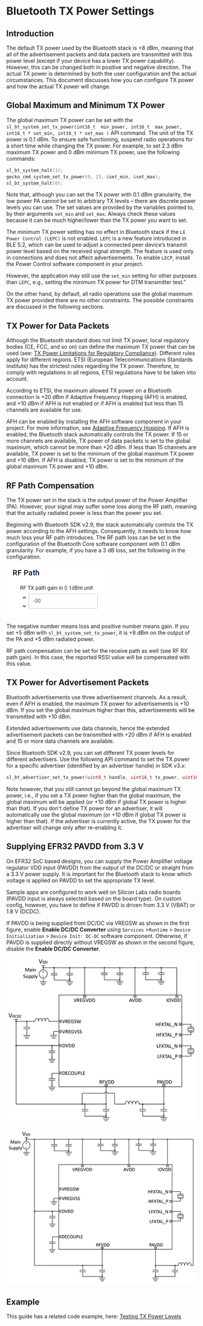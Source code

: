 
# Bluetooth TX Power Settings

## Introduction

The default TX power used by the Bluetooth stack is +8 dBm, meaning that all of the advertisement packets and data packets are transmitted with this power level (except if your device has a lower TX power capability). However, this can be changed both in positive and negative direction. The actual TX power is determined by both the user configuration and the actual circumstances. This document discusses how you can configure TX power and how the actual TX power will change.

## Global Maximum and Minimum TX Power

The global maximum TX power can be set with the `sl_bt_system_set_tx_power(int16_t 	min_power, int16_t 	max_power, int16_t * set_min, int16_t * set_max )` API command. The unit of the TX power is 0.1 dBm. To ensure safe functioning, suspend radio operations for a short time while changing the TX power. For example, to set 2.3 dBm maximum TX power and 0 dBm minimum TX power, use the following commands:

```c
sl_bt_system_halt(1);
gecko_cmd_system_set_tx_power(0, 23, &set_min, &set_max);
sl_bt_system_halt(0);
```

Note that, although you can set the TX power with 0.1 dBm granularity, the low power PA cannot be set to arbitrary TX levels – there are discrete power levels you can use. The set values are provided by the variables pointed to, by their arguments `set_min` and `set_max`. Always check these values because it can be much higher/lower than the TX power you want to set.

The minimum TX power setting has no effect in Bluetooth stack if the `LE Power Control (LEPC)` is not enabled. `LEPC` is a new feature introduced in BLE 5.2, which can be used to adjust a connected peer device’s transmit power level based on the received signal strength. The feature is used only in connections and does not affect advertisements. To enable `LECP`, install the Power Control software component in your project.

However, the application may still use the `set_min` setting for other purposes than `LEPC`, e.g., setting the minimum TX power for DTM transmitter test.”

On the other hand, by default, all radio operations use the global maximum TX power provided there are no other constraints. The possible constraints are discussed in the following sections.

## TX Power for Data Packets

Although the Bluetooth standard does not limit TX power, local regulatory bodies (CE, FCC, and so on) can define the maximum TX power that can be used (see: [TX Power Limitations for Regulatory Compliance](./compliance-power-limitations)). Different rules apply for different regions. ETSI (European Telecommunications Standards Institute) has the strictest rules regarding the TX power. Therefore, to comply with regulations in all regions, ETSI regulations have to be taken into account.

According to ETSI, the maximum allowed TX power on a Bluetooth connection is +20 dBm if Adaptive Frequency Hopping (AFH) is enabled, and +10 dBm if AFH is not enabled or if AFH is enabled but less than 15 channels are available for use.

AFH can be enabled by installing the AFH software component in your project. For more information, see [Adaptive Frequency Hopping](./afh). If AFH is enabled, the Bluetooth stack automatically controls the TX power. If 15 or more channels are available, TX power of data packets is set to the global maximum, which cannot be more than +20 dBm. If less than 15 channels are available, TX power is set to the minimum of the global maximum TX power and +10 dBm. If AFH is disabled, TX power is set to the minimum of the global maximum TX power and +10 dBm.

## RF Path Compensation

The TX power set in the stack is the output power of the Power Amplifier (PA). However, your signal may suffer some loss along the RF path, meaning that the actually radiated power is less than the power you set.

Beginning with Bluetooth SDK v2.9, the stack automatically controls the TX power according to the AFH settings. Consequently, it needs to know how much loss your RF path introduces. The RF path loss can be set in the configuration of the Bluetooth Core software component with 0.1 dBm granularity. For example, if you have a 3 dB loss, set the following in the configuration.

![RF path compensation](resources/rfpath.png?darkModeUrl=resources/rfpath.png)

The negative number means loss and positive number means gain. If you set +5 dBm with `sl_bt_system_set_tx_power`, it is +8 dBm on the output of the PA and +5 dBm radiated power.

RF path compensation can be set for the receive path as well (see RF RX path gain). In this case, the reported RSSI value will be compensated with this value.

## TX Power for Advertisement Packets

Bluetooth advertisements use three advertisement channels. As a result, even if AFH is enabled, the maximum TX power for advertisements is +10 dBm. If you set the global maximum higher than this, advertisements will be transmitted with +10 dBm.

Extended advertisements use data channels, hence the extended advertisement packets can be transmitted with +20 dBm if AFH is enabled and 15 or more data channels are available.

Since Bluetooth SDK v2.9, you can set different TX power levels for different advertisers. Use the following API command to set the TX power for a specific advertiser (identified by an advertiser handle) in SDK v3.x:

```c
sl_bt_advertiser_set_tx_power(uint8_t handle, uint16_t tx_power, uint16_t* set_power)
```

Note however, that you still cannot go beyond the global maximum TX power, i.e., if you set a TX power higher than the global maximum, the global maximum will be applied (or +10 dBm if global TX power is higher than that). If you don't define TX power for an advertiser, it will automatically use the global maximum (or +10 dBm if global TX power is higher than that). If the advertiser is currently active, the TX power for the advertiser will change only after re-enabling it.

## Supplying EFR32 PAVDD from 3.3 V

On EFR32 SoC based designs, you can supply the Power Amplifier voltage regulator VDD input (PAVDD) from the output of the DC/DC or straight from a 3.3 V power supply. It is important for the Bluetooth stack to know which voltage is applied on PAVDD to set the appropriate TX level.

Sample apps are configured to work well on Silicon Labs radio boards (PAVDD input is always selected based on the board type). On custom config, however, you have to define if PAVDD is driven from 3.3 V (VBAT) or 1.8 V (DCDC).

If PAVDD is being supplied from DC/DC via VREGSW as shown in the first figure, enable **Enable DC/DC Converter** using `Services` >`Runtime` > `Device Initialization` > `Device Init: DC-DC` software component. Otherwise, if PAVDD is supplied directly without VREGSW as shown in the second figure, disable the **Enable DC/DC Converter**.

![Power configuration with DC-DC converter](resources/tx-power-fig2.png?darkModeUrl=resources/tx-power-fig2.png)

![Direct supply power configuration without DC-DC converter](resources/tx-power-fig1.png?darkModeUrl=resources/tx-power-fig1.png)

## Example

This guide has a related code example, here: [Testing TX Power Levels](https://github.com/SiliconLabs/bluetooth_stack_features/tree/master/system_and_performance/testing_tx_power_levels)
